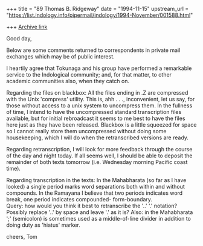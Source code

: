 +++
title = "89 Thomas B. Ridgeway"
date = "1994-11-15"
upstream_url = "https://list.indology.info/pipermail/indology/1994-November/001588.html"

+++
[Archive link](https://list.indology.info/pipermail/indology/1994-November/001588.html)

Good day,

Below are some comments returned to correspondents in private mail
exchanges which may be of public interest.

I heartily agree that Tokunaga and his group have performed a remarkable
service to the Indological community; and, for that matter, to other
academic communities also, when they catch on.

Regarding the files on blackbox:
  All the files ending in .Z are compressed with the Unix 'compress' utility.
This is, ahh . . ., inconvenient, let us say, for those without access to
a unix system to uncompress them.  In the fullness of time, I intend to
have the uncompressed standard transcription files available, but for initial
rebroadcast it seems to me best to have the files here just as they have been
released.  Blackbox is a little squeezed for space so I cannot really store 
them uncompressed without doing some housekeeping, which I will do when the
retranscribed versions are ready.

Regarding retranscription, I will look for more feedback through the course 
of the day and night today.  If all seems well, I should be able to deposit
the remainder of both texts tomorrow (i.e. Wednesday morning Pacific coast
time).

Regarding transcription in the texts: 
  In the Mahabharata (so far as I have looked) a single period marks word 
separations both within and without compounds.  In the Ramayana I believe 
that two periods indicates word break, one period indicates compounded-
form-boundary.  
  Query: how would you think it best to retranscribe the '..' '.' 
notation?  Possibly replace '..' by space and leave '.' as it is?
 Also: in the Mahabharata ';' (semicolon) is sometimes used as a
middle-of-line divider in addition to doing duty as 'hiatus' marker.

cheers,
Tom





